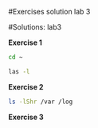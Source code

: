 #Exercises solution lab 3

#Solutions: lab3

**Exercise 1**

```bash
cd ~

las -l
```

**Exercise 2**

```bash
ls -lShr /var /log
```

**Exercise 3**

```bash

```